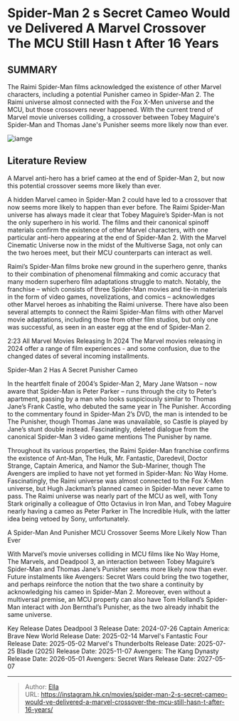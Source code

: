 # Spider-Man 2 s Secret Cameo Would ve Delivered A Marvel Crossover The MCU Still Hasn t After 16 Years


## SUMMARY 



  The Raimi Spider-Man films acknowledged the existence of other Marvel characters, including a potential Punisher cameo in Spider-Man 2.   The Raimi universe almost connected with the Fox X-Men universe and the MCU, but those crossovers never happened.   With the current trend of Marvel movie universes colliding, a crossover between Tobey Maguire&#39;s Spider-Man and Thomas Jane&#39;s Punisher seems more likely now than ever.  

![iamge](https://static1.srcdn.com/wordpress/wp-content/uploads/2022/11/How-Sam-Raimis-Spider-Man-Film-Set-The-Playbook-For-The-MCU.jpg)

## Literature Review

A Marvel anti-hero has a brief cameo at the end of Spider-Man 2, but now this potential crossover seems more likely than ever.




A hidden Marvel cameo in Spider-Man 2 could have led to a crossover that now seems more likely to happen than ever before. The Raimi Spider-Man universe has always made it clear that Tobey Maguire’s Spider-Man is not the only superhero in his world. The films and their canonical spinoff materials confirm the existence of other Marvel characters, with one particular anti-hero appearing at the end of Spider-Man 2. With the Marvel Cinematic Universe now in the midst of the Multiverse Saga, not only can the two heroes meet, but their MCU counterparts can interact as well.




Raimi’s Spider-Man films broke new ground in the superhero genre, thanks to their combination of phenomenal filmmaking and comic accuracy that many modern superhero film adaptations struggle to match. Notably, the franchise – which consists of three Spider-Man movies and tie-in materials in the form of video games, novelizations, and comics – acknowledges other Marvel heroes as inhabiting the Raimi universe. There have also been several attempts to connect the Raimi Spider-Man films with other Marvel movie adaptations, including those from other film studios, but only one was successful, as seen in an easter egg at the end of Spider-Man 2.


 

  2:23                       All Marvel Movies Releasing In 2024   The Marvel movies releasing in 2024 offer a range of film experiences - and some confusion, due to the changed dates of several incoming installments.   





 Spider-Man 2 Has A Secret Punisher Cameo 
          

In the heartfelt finale of 2004’s Spider-Man 2, Mary Jane Watson – now aware that Spider-Man is Peter Parker – runs through the city to Peter’s apartment, passing by a man who looks suspiciously similar to Thomas Jane’s Frank Castle, who debuted the same year in The Punisher. According to the commentary found in Spider-Man 2’s DVD, the man is intended to be The Punisher, though Thomas Jane was unavailable, so Castle is played by Jane’s stunt double instead. Fascinatingly, deleted dialogue from the canonical Spider-Man 3 video game mentions The Punisher by name.

Throughout its various properties, the Raimi Spider-Man franchise confirms the existence of Ant-Man, The Hulk, Mr. Fantastic, Daredevil, Doctor Strange, Captain America, and Namor the Sub-Mariner, though The Avengers are implied to have not yet formed in Spider-Man: No Way Home. Fascinatingly, the Raimi universe was almost connected to the Fox X-Men universe, but Hugh Jackman’s planned cameo in Spider-Man never came to pass. The Raimi universe was nearly part of the MCU as well, with Tony Stark originally a colleague of Otto Octavius in Iron Man, and Tobey Maguire nearly having a cameo as Peter Parker in The Incredible Hulk, with the latter idea being vetoed by Sony, unfortunately.






 A Spider-Man And Punisher MCU Crossover Seems More Likely Now Than Ever 
          

With Marvel’s movie universes colliding in MCU films like No Way Home, The Marvels, and Deadpool 3, an interaction between Tobey Maguire’s Spider-Man and Thomas Jane’s Punisher seems more likely now than ever. Future instalments like Avengers: Secret Wars could bring the two together, and perhaps reinforce the notion that the two share a continuity by acknowledging his cameo in Spider-Man 2. Moreover, even without a multiversal premise, an MCU property can also have Tom Holland’s Spider-Man interact with Jon Bernthal’s Punisher, as the two already inhabit the same universe.

  Key Release Dates              Deadpool 3 Release Date: 2024-07-26                    Captain America: Brave New World Release Date: 2025-02-14                   Marvel&#39;s Fantastic Four Release Date: 2025-05-02                   Marvel&#39;s Thunderbolts Release Date: 2025-07-25                   Blade (2025) Release Date: 2025-11-07                   Avengers: The Kang Dynasty  Release Date: 2026-05-01                    Avengers: Secret Wars Release Date: 2027-05-07      

---

> Author: [Ella](https://instagram.hk.cn/)  
> URL: https://instagram.hk.cn/movies/spider-man-2-s-secret-cameo-would-ve-delivered-a-marvel-crossover-the-mcu-still-hasn-t-after-16-years/  

